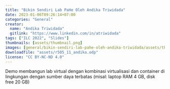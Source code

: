 ```yaml
---
title: "Bikin Sendiri Lab PaHe Oleh Andika Triwidada"
date: 2023-01-06T09:26:14+07:00
categories: "General"
creator: 
  name: "Andika Triwidada"
  gitlink: "https://www.linkedin.com/in/atriwidada"
tags: ["ILC 2022", "Slides"]
thumbnails: [assets/thumbnail.png]
images: [general/bikin-sendiri-lab-pahe-oleh-andika-triwidada/assets/thumbnail.png]
downloadfile: "assets/r505_11_andika.odp"
license: "CC BY-NC-ND 4.0"
---
```

Demo membangun lab virtual dengan kombinasi virtualisasi dan container di lingkungan dengan sumber daya terbatas (misal: laptop RAM 4 GB, disk free 20 GB)
